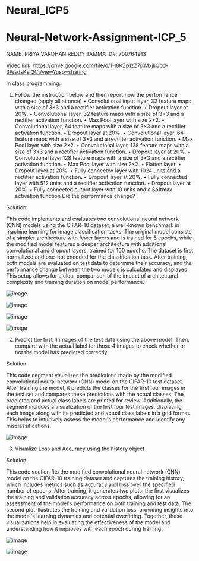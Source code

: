 # Neural_ICP5
# Neural-Network-Assignment-ICP_5

NAME: PRIYA VARDHAN REDDY TAMMA ID#: 700764913

Video link: https://drive.google.com/file/d/1-I8KZp1zZ7jxMxjliQbd-3WsdsKsr2Ct/view?usp=sharing

In class programming:

1. Follow the instruction below and then report how the performance changed.(apply all at once)
• Convolutional input layer, 32 feature maps with a size of 3×3 and a rectifier activation function.
• Dropout layer at 20%.
• Convolutional layer, 32 feature maps with a size of 3×3 and a rectifier activation function.
• Max Pool layer with size 2×2.
• Convolutional layer, 64 feature maps with a size of 3×3 and a rectifier activation function.
• Dropout layer at 20%.
• Convolutional layer, 64 feature maps with a size of 3×3 and a rectifier activation function.
• Max Pool layer with size 2×2.
• Convolutional layer, 128 feature maps with a size of 3×3 and a rectifier activation function.
• Dropout layer at 20%.
• Convolutional layer,128 feature maps with a size of 3×3 and a rectifier activation function.
• Max Pool layer with size 2×2.
• Flatten layer.
• Dropout layer at 20%.
• Fully connected layer with 1024 units and a rectifier activation function.
• Dropout layer at 20%.
• Fully connected layer with 512 units and a rectifier activation function.
• Dropout layer at 20%.
• Fully connected output layer with 10 units and a Softmax activation function
Did the performance change?

Solution:

This code implements and evaluates two convolutional neural network (CNN) models using the CIFAR-10 dataset, a well-known benchmark in machine learning for image classification tasks. The original model consists of a simpler architecture with fewer layers and is trained for 5 epochs, while the modified model features a deeper architecture with additional convolutional and dropout layers, trained for 100 epochs. The dataset is first normalized and one-hot encoded for the classification task. After training, both models are evaluated on test data to determine their accuracy, and the performance change between the two models is calculated and displayed. This setup allows for a clear comparison of the impact of architectural complexity and training duration on model performance.

![image](https://github.com/user-attachments/assets/4ae12bd7-67d7-4a33-a4a0-5f1bd9e7682b)

![image](https://github.com/user-attachments/assets/660dd242-142f-4b6f-b4d2-ab461eded4d1)

![image](https://github.com/user-attachments/assets/15cd37bf-9a8e-4419-ad42-e168eeb99b3b)
        
![image](https://github.com/user-attachments/assets/c955efbd-2e21-480c-8595-a3043c59bf67)

2. Predict the first 4 images of the test data using the above model. Then, compare with the actual label for those 4 images to check whether or not the model has predicted correctly.

Solution:

This code segment visualizes the predictions made by the modified convolutional neural network (CNN) model on the CIFAR-10 test dataset. After training the model, it predicts the classes for the first four images in the test set and compares these predictions with the actual classes. The predicted and actual class labels are printed for review. Additionally, the segment includes a visualization of the first four test images, displaying each image along with its predicted and actual class labels in a grid format. This helps to intuitively assess the model's performance and identify any misclassifications.

![image](https://github.com/user-attachments/assets/398ef69d-0465-4ed4-96c3-7b962f8d9fcb)

3. Visualize Loss and Accuracy using the history object

Solution:

This code section fits the modified convolutional neural network (CNN) model on the CIFAR-10 training dataset and captures the training history, which includes metrics such as accuracy and loss over the specified number of epochs. After training, it generates two plots: the first visualizes the training and validation accuracy across epochs, allowing for an assessment of the model's performance on both training and test data. The second plot illustrates the training and validation loss, providing insights into the model's learning dynamics and potential overfitting. Together, these visualizations help in evaluating the effectiveness of the model and understanding how it improves with each epoch during training.

![image](https://github.com/user-attachments/assets/e923e87f-2809-4c68-86a6-99ae78a9eed1)

![image](https://github.com/user-attachments/assets/414aa0d6-0ba0-4ddf-9166-e77c803efbe3)
